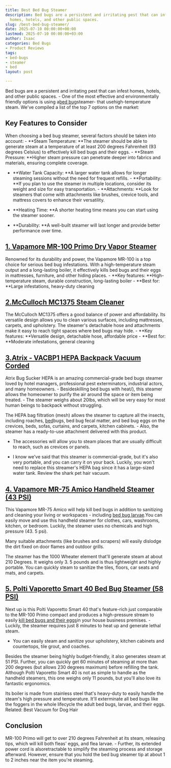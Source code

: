 ```yaml
---
title: Best Bed Bug Steamer
description: Bed bugs are a persistent and irritating pest that can infest 
  homes, hotels, and other public spaces.
slug: /best-bed-bug-steamer/
date: 2025-07-10 00:00:00+00:00
lastmod: 2025-07-10 00:00:00+03:00
author: Isaac
categories: Bed Bugs
- Product Reviews
tags:
- bed-bugs
- steamer
- bed
layout: post

---
```

Bed bugs are a persistent and irritating pest that can infest homes, hotels, and other public spaces. - One of the most effective and environmentally friendly options is using a[bed bug](https://njaes.rutgers.edu/FS1098/)steamer- that usehigh-temperature steam. We've compiled a list of the top 7 options on the market:

##  **Key Features to Consider**

When choosing a bed bug steamer, several factors should be taken into account: - **Steam Temperature: **The steamer should be able to generate steam at a temperature of at least 200 degrees Fahrenheit (93 degrees Celsius) to effectively kill bed bugs and their eggs. - **Steam Pressure: **Higher steam pressure can penetrate deeper into fabrics and materials, ensuring complete coverage.

- **Water Tank Capacity: **A larger water tank allows for longer steaming sessions without the need for frequent refills. - **Portability: **If you plan to use the steamer in multiple locations, consider its weight and size for easy transportation. - **Attachments: **Look for steamers that come with attachments like brushes, crevice tools, and mattress covers to enhance their versatility.

- **Heating Time: **A shorter heating time means you can start using the steamer sooner.

- **Durability: **A well-built steamer will last longer and provide better performance over time.

##  [**1. Vapamore MR-100 Primo Dry Vapor Steamer**](https://www.amazon.com/dp/B004XVM19A?&linkCode=ll1&tag=p-policy-20&linkId=a71b3e84d59910e97074b040a409c7a1&language=en_US&ref_=as_li_ss_tl)

Renowned for its durability and power, the Vapamore MR-100 is a top choice for serious bed bug infestations. With a high-temperature steam output and a long-lasting boiler, it effectively kills bed bugs and their eggs in mattresses, furniture, and other hiding places. - **Key features: **High-temperature steam, durable construction, long-lasting boiler - **Best for: **Large infestations, heavy-duty cleaning

##  [2.**McCulloch MC1375 Steam Cleaner**](https://www.amazon.com/MC1375-Accessories-Extra-Long-Chemical-Free-Appliances/dp/B00G00BT72?th=1&linkCode=ll1&tag=p-policy-20&linkId=336eee2d191b9f4a99290c071d1cab13&language=en_US&ref_=as_li_ss_tl)

The McCulloch MC1375 offers a good balance of power and affordability. Its versatile design allows you to clean various surfaces, including mattresses, carpets, and upholstery. The steamer's detachable hose and attachments make it easy to reach tight spaces where bed bugs may hide. - **Key features: **Versatile design, detachable hose, affordable price - **Best for: **Moderate infestations, general cleaning

##  [3.Atrix - VACBP1 HEPA Backpack Vacuum Corded](https://www.amazon.com/dp/B004LYNU3K/?tag=p-policy-20)

Atrix Bug Sucker HEPA is an amazing commercial-grade bed bugs steamer loved by hotel managers, professional pest exterminators, industrial actors, and many homeowners. - Besideskilling bed bugs with heat/), this steamer allows the homeowner to purify the air around the space or item being treated. - The steamer weighs about 20lbs, which will be very easy for most human beings to backpack without struggling.

The HEPA bag filtration (mesh) allows the steamer to capture all the insects, including roaches, [bed](https://pestpolicy.com/baby-bed-bugs/)bugs, bed bug fecal matter, and bed bug eggs on the crevices, beds, sofas, curtains, and carpets, kitchen cabinets. - Also, the steamer has a ready-to-use attachment delivered with this product.

- The accessories will allow you to steam places that are usually difficult to reach, such as crevices or panels.

- I know we've said that this steamer is commercial-grade, but it's also very portable, and you can carry it on your back. Luckily, you won't need to replace this streamer's HEPA bag since it has a large-sized water tank. Review the shark pet hair vacuum.

##  [**4. Vapamore MR-75 Amico Handheld Steamer (43 PSI)**](https://www.amazon.com/dp/B00EMHOIFK/?tag=p-policy-20)

This Vapamore MR-75 Amico will help kill bed bugs in addition to sanitizing and cleaning your living or workspaces - including [bed bug larvae](https://pestpolicy.com/baby-bed-bugs/).You can easily move and use this handheld steamer for clothes, cars, washrooms, kitchen, or bedroom. Luckily, the steamer uses no chemicals and high pressure (43. 5 psi).

Many suitable attachments (like brushes and scrapers) will easily dislodge the dirt fixed on door flames and outdoor grills.

The steamer has the 1000 Wheater element that'll generate steam at about 210 Degrees. It weighs only 3. 5 pounds and is thus lightweight and highly portable. You can quickly steam to sanitize the tiles, floors, car seats and mats, and carpets.

##  [5. Polti Vaporetto Smart 40 Bed Bug Steamer (58 PSI)](https://www.amazon.com/dp/B079GSTMRR/?tag=p-policy-20)

Next up is this Polti Vaporetto Smart 40 that's feature-rich just comparable to the MR-100 Primo compact and produces a high-pressure stream to easily [kill bed bugs and their eggs](https://pestpolicy.com/how-to-kill-bed-bug-eggs/)in your house business premises. - Luckily, the steamer requires just 8 minutes to heat up and generate lethal steam.

- You can easily steam and sanitize your upholstery, kitchen cabinets and countertops, tile grout, and coaches.

Besides the steamer being highly budget-friendly, it also generates steam at 51 PSI. Further, you can quickly get 60 minutes of steaming at more than 200 degrees (but allows 230 degrees maximum) before refilling the tank. Although Polti Vaporetto Smart 40 is not as simple to handle as the handheld steamers, this one weighs only 11 pounds, but you'll also love its fantastic ergonomics.

Its boiler is made from stainless steel that's heavy-duty to easily handle the steam's high pressure and temperature. It'll exterminate all bed bugs like the foggers in the whole lifecycle the adult bed bugs, larvae, and their eggs. Related: Best Vacuum for Dog Hair

##  Conclusion

MR-100 Primo will get to over 210 degrees Fahrenheit at its steam, releasing tips, which will kill both fleas' eggs, and flea larvae. - Further, its extended power cord is alsoretractable to simplify the steaming process and storage afterward. However, ensure that you hold the bed bug steamer tip at about 1 to 2 inches near the item you're steaming.